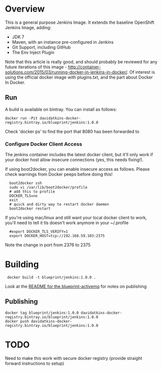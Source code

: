 # Overview

This is a general purpose Jenkins Image. It extends the baseline OpenShift Jenkins Image, adding:

* JDK 7
* Maven, with an instance pre-configured in Jenkins
* Git Support, including GitHub
* The Env Inject Plugin

Note that this article is really good, and should probably be reviewed for any future iterations of this image - http://container-solutions.com/2015/03/running-docker-in-jenkins-in-docker/. Of interest is using the official docker image with plugins.txt, and the part about Docker In Docker.

## Run

A build is available on bintray. You can install as follows:

    docker run -Pit davidatkins-docker-registry.bintray.io/blueprint/jenkins:1.0.0

Check 'docker ps' to find the port that 8080 has been forwarded to

### Configure Docker Client Access

The jenkins container includes the latest docker client, but it'll only work if your docker host allow insecure connections (yes, this needs fixing!).

If using boot2docker, you can enable insecure access as follows. Please check warnings from Docker peeps before doing this!

      boot2docker ssh
      sudo vi /var/lib/boot2docker/profile
      # add this to profile
      DOCKER_TLS=no
      exit
      # quick and dirty way to restart docker daemon
      boot2docker restart

If you're using mac/linux and still want your local docker client to work, you'll need to tell it tls doesn't work anymore in your ~/.profile

      #export DOCKER_TLS_VERIFY=1
      export DOCKER_HOST=tcp://192.168.59.103:2375

Note the change in port from 2376 to 2375

# Building

     docker build -t blueprint/jenkins:1.0.0 .

Look at the [README for the blueprint-activemq](http://github.com/davidatkins/blueprint-activemq) for notes on publishing

## Publishing

    docker tag blueprint/jenkins:1.0.0 davidatkins-docker-registry.bintray.io/blueprint/jenkins:1.0.0
    docker push davidatkins-docker-registry.bintray.io/blueprint/jenkins:1.0.0

# TODO

Need to make this work with secure docker registry (provide straight forward instructions to setup)